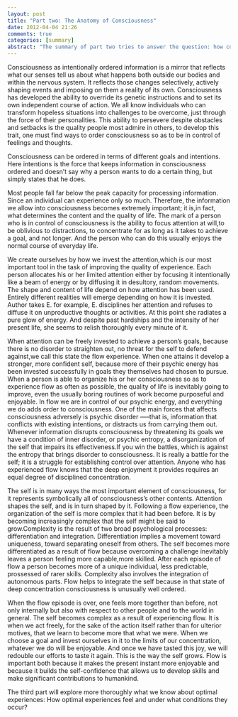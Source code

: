 ```yaml
---
layout: post
title: "Part two: The Anatomy of Consciousness"
date: 2012-04-04 21:26
comments: true
categories: [summary]
abstract: "The summary of part two tries to answer the question: how consciousness works and what it actually means to have experiences?"
---
```


Consciousness as intentionally ordered information is a mirror that reflects what our senses tell us about what happens both outside our bodies and within the nervous system. It reflects those changes selectively, actively shaping events and imposing on them a reality of its own. Consciousness has developed the ability to override its genetic instructions and to set its own independent course of action.   We all know individuals who can transform hopeless situations into challenges to be overcome, just through the force of their personalities. This ability to persevere despite obstacles and setbacks is the quality people most admire in others, to develop this trait, one must find ways to order consciousness so as to be in control of feelings and thoughts.

Consciousness can be ordered in terms of different goals and intentions.  Here intentions is the force that keeps information in consciousness ordered and doesn’t say why a person wants to do a certain thing, but simply states that he does.

Most people fall far below the peak capacity for processing information. Since an individual can experience only so much. Therefore, the information we allow into consciousness becomes extremely important; it is,in fact, what determines the content and the quality of life. The mark of a person who is in control of consciousness is the ability to focus attention at will,to be oblivious to distractions, to concentrate for as long as it takes to achieve a goal, and not longer. And the person who can do this usually enjoys the normal course of everyday life.

We create ourselves by how we invest the attention,which is our most important tool in the task of improving the quality of experience. Each person allocates his or her limited attention either by focusing it intentionally like a beam of energy or by diffusing it in desultory, random movements. The shape and content of life depend on how attention has been used. Entirely different realities will emerge depending on how it is invested. Author takes E. for example, E. disciplines her attention and refuses to diffuse it on unproductive thoughts or activities. At this point she radiates a pure glow of energy. And despite past hardships and the intensity of her present life, she seems to relish thoroughly every minute of it.

When attention can be freely invested to achieve a person’s goals, because there is no disorder to straighten out, no threat for the self to defend against,we call this state the flow experience. When one attains it develop a stronger, more confident self, because more of their psychic energy has been invested successfully in goals they themselves had chosen to pursue.  When a person is able to organize his or her consciousness so as to experience flow as often as possible, the quality of life is inevitably going to improve, even the usually boring routines of work become purposeful and enjoyable. In flow we are in control of our psychic energy, and everything we do adds order to consciousness. One of the main forces that affects consciousness adversely is psychic disorder —–that is, information that conflicts with existing intentions, or distracts us from carrying them out.  Whenever information disrupts consciousness by threatening its goals we have a condition of inner disorder, or psychic entropy, a disorganization of the self that impairs its effectiveness.If you win the battles, which is against the entropy that brings disorder to consciousness. It is really a battle for the self; it is a struggle for establishing control over attention. Anyone who has experienced flow knows that the deep enjoyment it provides requires an equal degree of disciplined concentration.

The self is in many ways the most important element of consciousness, for it represents symbolically all of consciousness’s other contents. Attention shapes the self, and is in turn shaped by it. Following a flow experience, the organization of the self is more complex that it had been before. It is by becoming increasingly complex that the self might be said to grow.Complexity is the result of two broad psychological processes: differentiation and integration. Differentiation implies a movement toward uniqueness, toward separating oneself from others.  The self becomes more differentiated as a result of flow because overcoming a challenge inevitably leaves a person feeling more capable,more skilled. After each episode of flow a person becomes more of a unique individual, less predictable, prossessed of rarer skills. Complexity also involves the integration of autonomous parts. Flow helps to integrate the self because in that state of deep concentration consciousness is unusually well ordered.

When the flow episode is over, one feels more together than before, not only internally but also with respect to other people and to the world in general.  The self becomes complex as a result of experiencing flow.  It is when we act freely, for the sake of the action itself rather than for ulterior motives, that we learn to become more that what we were. When we choose a goal and invest ourselves in it to the limits of our concentration, whatever we do will be enjoyable. And once we have tasted this joy, we will redouble our efforts to taste it again. This is the way the self grows. Flow is important both because it makes the present instant more enjoyable and because it builds the self-confidence that allows us to develop skills and make significant contributions to humankind.

The third part will explore more thoroughly what we know about optimal experiences:  How optimal experiences feel and under what conditions they occur?
